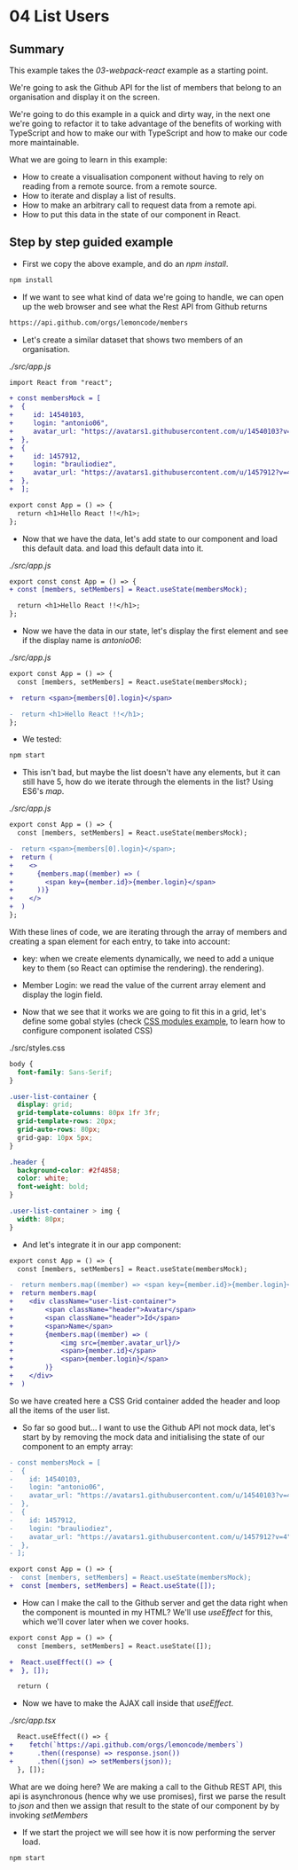 # 04 List Users

## Summary

This example takes the _03-webpack-react_ example as a starting point.

We're going to ask the Github API for the list of members that belong to an
organisation and display it on the screen.

We're going to do this example in a quick and dirty way, in the next one we're going to
refactor it to take advantage of the benefits of working with TypeScript and how to make our
with TypeScript and how to make our code more maintainable.

What we are going to learn in this example:

- How to create a visualisation component without having to rely on reading from a remote source.
  from a remote source.
- How to iterate and display a list of results.
- How to make an arbitrary call to request data from a remote api.
- How to put this data in the state of our component in React.

## Step by step guided example

- First we copy the above example, and do an _npm install_.

```bash
npm install
```

- If we want to see what kind of data we're going to handle, we can open up the
  web browser and see what the Rest API from Github returns

```bash
https://api.github.com/orgs/lemoncode/members
```

- Let's create a similar dataset that shows two members of an organisation.

_./src/app.js_

```diff
import React from "react";

+ const membersMock = [
+  {
+     id: 14540103,
+     login: "antonio06",
+     avatar_url: "https://avatars1.githubusercontent.com/u/14540103?v=4"
+  },
+  {
+     id: 1457912,
+     login: "brauliodiez",
+     avatar_url: "https://avatars1.githubusercontent.com/u/1457912?v=4"
+  },
+  ];

export const App = () => {
  return <h1>Hello React !!</h1>;
};
```

- Now that we have the data, let's add state to our component and load this default data.
  and load this default data into it.

_./src/app.js_

```diff
export const const App = () => {
+ const [members, setMembers] = React.useState(membersMock);

  return <h1>Hello React !!</h1>;
};
```

- Now we have the data in our state, let's display the first element
  and see if the display name is _antonio06_:

_./src/app.js_

```diff
export const App = () => {
  const [members, setMembers] = React.useState(membersMock);

+  return <span>{members[0].login}</span>

-  return <h1>Hello React !!</h1>;
};
```

- We tested:

```bash
npm start
```

- This isn't bad, but maybe the list doesn't have any elements, but it can still have 5, how do we iterate through the elements in the list? Using ES6's _map_.

_./src/app.js_

```diff
export const App = () => {
  const [members, setMembers] = React.useState(membersMock);

-  return <span>{members[0].login}</span>;
+  return (
+    <>
+      {members.map((member) => (
+        <span key={member.id}>{member.login}</span>
+      ))}
+    </>
+  )
};
```

With these lines of code, we are iterating through the array of members and creating a span element for each entry,
to take into account:

- key: when we create elements dynamically, we need to add a unique key to them (so React can optimise the rendering).
  the rendering).

- Member Login: we read the value of the current array element and display the login field.

- Now that we see that it works we are going to fit this in a grid, let's define some gobal styles
  (check [CSS modules example](https://github.com/Lemoncode/master-frontend-lemoncode/tree/master/03-bundling/01-webpack/12-css-modules), to learn how to configure component isolated CSS)

./src/styles.css

```css
body {
  font-family: Sans-Serif;
}

.user-list-container {
  display: grid;
  grid-template-columns: 80px 1fr 3fr;
  grid-template-rows: 20px;
  grid-auto-rows: 80px;
  grid-gap: 10px 5px;
}

.header {
  background-color: #2f4858;
  color: white;
  font-weight: bold;
}

.user-list-container > img {
  width: 80px;
}
```

- And let's integrate it in our app component:

```diff
export const App = () => {
  const [members, setMembers] = React.useState(membersMock);

-  return members.map((member) => <span key={member.id}>{member.login}</span>);
+  return members.map(
+    <div className="user-list-container">
+        <span className="header">Avatar</span>
+        <span className="header">Id</span>
+        <span>Name</span>
+        {members.map((member) => (
+            <img src={member.avatar_url}/>
+            <span>{member.id}</span>
+            <span>{member.login}</span>
+        )}
+    </div>
+  )
```

So we have created here a CSS Grid container added the header and loop all the items
of the user list.

- So far so good but... I want to use the Github API not mock data, let's start by
  by removing the mock data and initialising the state of our component to an empty array:

```diff
- const membersMock = [
-  {
-    id: 14540103,
-    login: "antonio06",
-    avatar_url: "https://avatars1.githubusercontent.com/u/14540103?v=4",
-  },
-  {
-    id: 1457912,
-    login: "brauliodiez",
-    avatar_url: "https://avatars1.githubusercontent.com/u/1457912?v=4",
-  },
- ];

export const App = () => {
-  const [members, setMembers] = React.useState(membersMock);
+  const [members, setMembers] = React.useState([]);
```

- How can I make the call to the Github server and get the data right when the component is mounted in my HTML?
  We'll use _useEffect_ for this, which we'll cover later when we cover hooks.

```diff
export const App = () => {
  const [members, setMembers] = React.useState([]);

+  React.useEffect(() => {
+  }, []);

  return (
```

- Now we have to make the AJAX call inside that _useEffect_.

_./src/app.tsx_

```diff
  React.useEffect(() => {
+    fetch(`https://api.github.com/orgs/lemoncode/members`)
+      .then((response) => response.json())
+      .then((json) => setMembers(json));
  }, []);
```

What are we doing here? We are making a call to the Github REST API, this api is asynchronous (hence why we use
promises), first we parse the result to _json_ and then we assign that result to the state of our component by
by invoking _setMembers_

- If we start the project we will see how it is now performing the server load.

```bash
npm start
```
